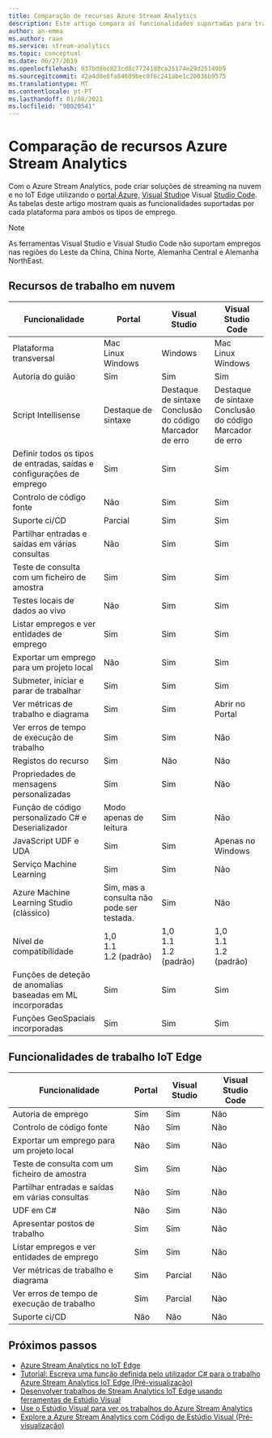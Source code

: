 ```yaml
---
title: Comparação de recursos Azure Stream Analytics
description: Este artigo compara as funcionalidades suportadas para trabalhos em nuvem Azure Stream Analytics e IoT Edge no portal Azure, Visual Studio e Visual Studio Code.
author: an-emma
ms.author: raan
ms.service: stream-analytics
ms.topic: conceptual
ms.date: 06/27/2019
ms.openlocfilehash: 037bd8bc823cd8c77241d0ca25174e29d25149b9
ms.sourcegitcommit: 42a4d0e8fa84609bec0f6c241abe1c20036b9575
ms.translationtype: MT
ms.contentlocale: pt-PT
ms.lasthandoff: 01/08/2021
ms.locfileid: "98020541"
---
```

# <a name="azure-stream-analytics-feature-comparison"></a>Comparação de recursos Azure Stream Analytics

Com o Azure Stream Analytics, pode criar soluções de streaming na nuvem e no IoT Edge utilizando o [portal Azure,](stream-analytics-quick-create-portal.md) [Visual Studio](stream-analytics-quick-create-vs.md)e Visual [Studio Code](quick-create-visual-studio-code.md). As tabelas deste artigo mostram quais as funcionalidades suportadas por cada plataforma para ambos os tipos de emprego.

> [!NOTE]
> As ferramentas Visual Studio e Visual Studio Code não suportam empregos nas regiões do Leste da China, China Norte, Alemanha Central e Alemanha NorthEast.

## <a name="cloud-job-features"></a>Recursos de trabalho em nuvem


|Funcionalidade  |Portal  |Visual Studio  |Visual Studio Code  |
|---------|---------|---------|---------|
|Plataforma transversal     |Mac</br>Linux</br>Windows         |Windows        |Mac</br>Linux</br>Windows          |
|Autoria do guião     |Sim         |Sim         |Sim         |
|Script Intellisense     |Destaque de sintaxe         |Destaque de sintaxe</br>Conclusão do código</br>Marcador de erro         |Destaque de sintaxe</br>Conclusão do código</br>Marcador de erro         |
|Definir todos os tipos de entradas, saídas e configurações de emprego     |Sim         |Sim         |Sim         |
|Controlo de código fonte     |Não         |Sim         |Sim         |
|Suporte ci/CD     |Parcial         |Sim         |Sim         |
|Partilhar entradas e saídas em várias consultas     |Não         |Sim         |Sim         |
|Teste de consulta com um ficheiro de amostra     |Sim         |Sim        |Sim         |
|Testes locais de dados ao vivo     |Não         |Sim       |Sim      |
|Listar empregos e ver entidades de emprego     |Sim         |Sim        |Sim         |
|Exportar um emprego para um projeto local     |Não         |Sim         |Sim         |
|Submeter, iniciar e parar de trabalhar     |Sim         |Sim         |Sim         |
|Ver métricas de trabalho e diagrama     |Sim         |Sim         |Abrir no Portal         |
|Ver erros de tempo de execução de trabalho     |Sim         |Sim         |Não         |
|Registos do recurso     |Sim         |Não         |Não         |
|Propriedades de mensagens personalizadas     |Sim         |Sim         |Não       |
|Função de código personalizado C# e Deserializador|Modo apenas de leitura|Sim|Não|
|JavaScript UDF e UDA     |Sim         |Sim         |Apenas no Windows         |
|Serviço Machine Learning     |Sim        |Sim         |Não         |
|Azure Machine Learning Studio (clássico)|Sim, mas a consulta não pode ser testada.        |Sim |Não         |
|Nível de compatibilidade     |1,0</br>1.1</br>1.2 (padrão)         |1,0</br>1.1</br>1.2 (padrão)           |1,0</br>1.1</br>1.2 (padrão)           |
|Funções de deteção de anomalias baseadas em ML incorporadas     |Sim         |Sim         |Sim         |
|Funções GeoSpaciais incorporadas     |Sim         |Sim         |Sim         |



## <a name="iot-edge-job-features"></a>Funcionalidades de trabalho IoT Edge

|Funcionalidade  |Portal  |Visual Studio  |Visual Studio Code  |
|---------|---------|---------|---------|
|Autoria de emprego     |Sim         |Sim         |Não         |
|Controlo de código fonte     |Não         |Sim         |Não         |
|Exportar um emprego para um projeto local     |Não         |Sim         |Não         |
|Teste de consulta com um ficheiro de amostra     |Sim         |Sim         |Não         |
|Partilhar entradas e saídas em várias consultas     |Não         |Sim         |Não         |
|UDF em C#     |Não         |Sim         |Não         |
|Apresentar postos de trabalho     |Sim         |Sim         |Não         |
|Listar empregos e ver entidades de emprego     |Sim         |Sim         |Não         |
|Ver métricas de trabalho e diagrama     |Sim         |Parcial         |Não         |
|Ver erros de tempo de execução de trabalho     |Sim         |Parcial         |Não         |
|Suporte ci/CD     |Não         |Não         |Não         |


## <a name="next-steps"></a>Próximos passos

* [Azure Stream Analytics no IoT Edge](stream-analytics-edge.md)
* [Tutorial: Escreva uma função definida pelo utilizador C# para o trabalho Azure Stream Analytics IoT Edge (Pré-visualização)](stream-analytics-edge-csharp-udf.md)
* [Desenvolver trabalhos de Stream Analytics IoT Edge usando ferramentas de Estúdio Visual](stream-analytics-tools-for-visual-studio-edge-jobs.md)
* [Use o Estúdio Visual para ver os trabalhos do Azure Stream Analytics](stream-analytics-vs-tools.md)
* [Explore a Azure Stream Analytics com Código de Estúdio Visual (Pré-visualização)](visual-studio-code-explore-jobs.md)


